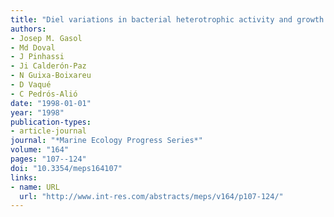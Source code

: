 ```yaml
---
title: "Diel variations in bacterial heterotrophic activity and growth in the northwestern Mediterranean Sea"
authors:
- Josep M. Gasol
- Md Doval
- J Pinhassi
- Ji Calderón-Paz
- N Guixa-Boixareu
- D Vaqué
- C Pedrós-Alió
date: "1998-01-01"
year: "1998"
publication-types:
- article-journal
journal: "*Marine Ecology Progress Series*"
volume: "164"
pages: "107--124"
doi: "10.3354/meps164107"
links:
- name: URL
  url: "http://www.int-res.com/abstracts/meps/v164/p107-124/"
---
```

